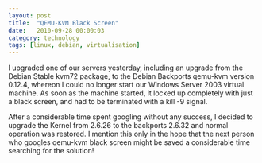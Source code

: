 ```yaml
---
layout: post
title:  "QEMU-KVM Black Screen"
date:   2010-09-28 00:00:03
category: technology
tags: [linux, debian, virtualisation]
---
```


I upgraded one of our servers yesterday, including an upgrade from the Debian Stable kvm72 package, to the Debian Backports qemu-kvm version 0.12.4, whereon I could no longer start our Windows Server 2003 virtual machine.  As soon as the machine started, it locked up completely with just a black screen, and had to be terminated with a kill -9 signal. 

<!--more-->

After a considerable time spent googling without any success, I decided to upgrade the Kernel from 2.6.26 to the backports 2.6.32 and normal operation was restored.  I mention this only in the hope that the next person who googles qemu-kvm black screen might be saved a considerable time searching for the solution!
